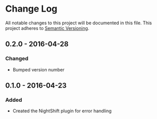 # Change Log
All notable changes to this project will be documented in this file. This project adheres to [Semantic Versioning](http.semver.org).

## 0.2.0 - 2016-04-28
### Changed
- Bumped version number

## 0.1.0 - 2016-04-23
### Added
- Created the NightShift plugin for error handling